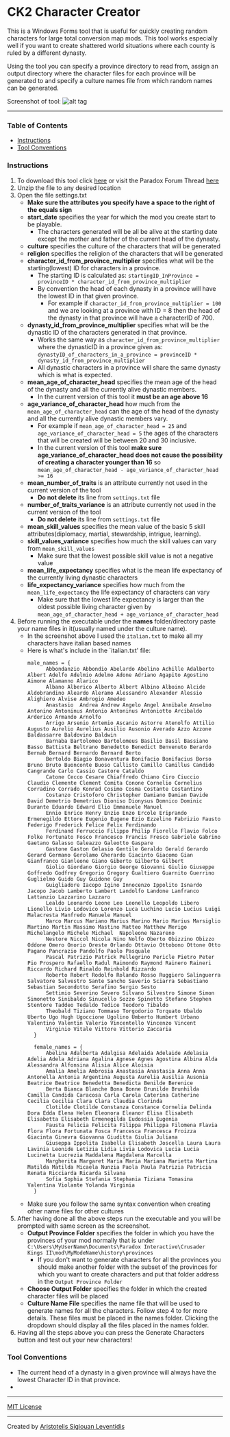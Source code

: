 # CK2 Character Creator

This is a Windows Forms tool that is useful for quickly creating random characters for large total conversion map mods.
This tool works especially well if you want to create shattered world situations where each county is ruled by a different dynasty.

Using the tool you can specify a province directory to read from, assign an output directory where the character files for each
province will be generated to and specify a culture names file from which random names can be generated.

Screenshot of tool:
![alt tag](characterCreatorScreenshot.png)

****

### Table of Contents
* [Instructions](#instructions)
* [Tool Conventions](#tool-conventions)

### Instructions

1. To download this tool click [here]() or visit the Paradox Forum Thread [here]()
2. Unzip the file to any desired location
3. Open the file settings.txt
    * **Make sure the attributes you specify have a space to the right of the equals sign**
    * **start_date** specifies the year for which the mod you create start to be playable.
      *  The characters generated will be all be alive at the starting date except the mother and father of the current head
         of the dynasty.
    * **culture** specifies the culture of the characters that will be generated
    * **religion** specifies the religion of the characters that will be generated
    * **character_id_from_province_multiplier** specifies what will be the starting(lowest) ID for characters in a province.
      * The starting ID is calculated as: `startingID_InProvince = provinceID * character_id_from_province_multiplier`
      * By convention the head of each dynasty in a province will have the lowest ID in that given province.
        * For example if `character_id_from_province_multiplier = 100` and we are looking at a province with ID = 8 then 
          the head of the dynasty in that province will have a characterID of 700.
    * **dynasty_id_from_province_multiplier** specifies what will be the dynastic ID of the characters generated in that province.
      * Works the same way as `character_id_from_province_multiplier` where the dynasticID in a province given as:
        `dynastyID_of_characters_in_a_province = provinceID * dynasty_id_from_province_multiplier`
      * All dynastic characters in a province will share the same dynasty which is what is expected.
    * **mean_age_of_character_head** specifies the mean age of the head of the dynasty and all the currently alive dynastic members.
      * In the current version of this tool it **must be an age above 16**
    * **age_variance_of_character_head** how much from the `mean_age_of_character_head` can the age of the head of the dynasty
        and all the currently alive dynastic members vary.
      * For example if `mean_age_of_character_head = 25` and `age_variance_of_character_head = 5` the ages of the characters 
        that will be created will be between 20 and 30 inclusive.
      * In the current version of this tool **make sure age_variance_of_character_head does not cause the possibility of creating a 
        character younger than 16** so `mean_age_of_character_head - age_variance_of_character_head >= 16`
    * **mean_number_of_traits** is an attribute currently not used in the current version of the tool
      * **Do not delete** its line from `settings.txt` file
    * **number_of_traits_variance** is an attribute currently not used in the current version of the tool
      * **Do not delete** its line from `settings.txt` file
    * **mean_skill_values** specifies the mean value of the basic 5 skill attributes(diplomacy, martial, stewardship, intrigue, learning).
    * **skill_values_variance** specifies how much the skill values can vary from `mean_skill_values`
      * Make sure that the lowest possible skill value is not a negative value
    * **mean_life_expectancy** specifies what is the mean life expectancy of the currently living dynastic characters
    * **life_expectancy_variance** specifies how much from the `mean_life_expectancy` the life expectancy of characters can vary
      * Make sure that the lowest life expectancy is larger than the oldest possible living character given by
        `mean_age_of_character_head + age_variance_of_character_head`
4. Before running the executable under the **names** folder/directory paste your name files in it(usually named under the culture name).
    * In the screenshot above I used the `italian.txt` to make all my characters have italian based names
    * Here is what's include in the `italian.txt' file:
      ```
      male_names = {
		    Abbondanzio Abbondio Abelardo Abelino Achille Adalberto Albert Adelfo Adelmio Adelmo Adone Adriano Agapito Agostino Aimone Alamanno Alarico
		    Albano Alberico Alberto Albert Albino Alboino Alcide Aldobrandino Aleardo Aleramo Alessandro Alexander Alessio Alighiero Alvise Ambrogio Amedeo
		    Anastasio  Andrea Andrew Angelo Angel Annibale Anselmo Antonino Antoninus Antonio Antoninus Antoniotto Arcibaldo Arderico Armando Arnolfo
		    Arrigo Arsenio Artemio Ascanio Astorre Atenolfo Attilio Augusto Aurelio Aurelius Ausilio Ausonio Averado Azzo Azzone Baldassarre Baldovino Baldwin
		    Barnaba Bartolomeo Bartolomeus Basilio Basil Bassiano Basso Battista Beltrano Benedetto Benedict Benvenuto Berardo Bernab Bernard Bernardo Bernard Berto
		    Bertoldo Biagio Bonaventura Bonifacio Bonifacius Borso Bruno Bruto Buonconte Buoso Callisto Camillo Camillus Candido Cangrande Carlo Cassio Castore Cataldo
		    Catone Cecco Cesare Chiaffredo Chiano Ciro Ciuccio Claudio Clemente Clement	Comita Conone Cornelio Cornelius Corradino Corrado Konrad Cosimo Cosma Costante Costantino
		    Costanzo Cristoforo Christopher Damiano Damian Davide David Demetrio Demetrius Dioniso Dionysus Domnico Dominic Durante Eduardo Edward Elio Emmanuele Manuel
		    Ennio Enrico Henry Enzio Enzo Ercole Eriprando Ermenegildo Ettore Eugenio Eugene Ezio Ezzelino Fabrizio Fausto Federigo Frederick Felice Felix Ferdinando
		    Ferdinand Ferruccio Filippo Philip Fiorello Flavio Folco Folke Fortunato Fosco Francesco Francis Fresco Gabriele Gabrino Gaetano Galasso Galeazzo Galeotto Gaspare
		    Gastone Gaston Gelasio Gentile Geraldo Gerald Gerardo Gerard Germano Gerolamo Gherardo Giacinto Giacomo Gian Gianfranco Gianleone Giano Giberto Gilberto Gilbert
		    Giolio Giordano Giorgio George Giovanni Giulio Giuseppe Goffredo Godfrey Gregorio Gregory Gualtiero Guarnito Guerrino Guglielmo Guido Guy Guidone Guy
		    Guigliadore Iacopo Igino Innocenzo Ippolito Isnardo Jacopo Jacob Lamberto Lambert Landolfo Landone Lanfranco Lattanzio Lazzarino Lazzaro
		    Lealdo Leonardo Leone Leo Leonello Leopoldo Libero Lionello Livio Lodovico Lorenzo Luca Luchino Lucio Lucius Luigi Malacresta Manfredo Manuele Manuel
		    Marco Marcus Mariano Marius Marino Mario Marius Marsiglio Martino Martin Massimo Mastino Matteo Matthew Merigo Michelangelo Michele Michael  Napoleone Nazareno
		    Nestore Niccol Nicola Nino Nolfo Oberto Obizzino Obizzo Oddone Omero Onorio Oreste Orlando Ottavio Ottobono Ottone Otto Pagano Pancrazio Pandolfo Paolo Pasquale
		    Pascal Patrizio Patrick Pellegrino Pericle Pietro Peter Pio Prospero Rafaello Radul Raimondo Raymond Rainero Raineri Riccardo Richard Rinaldo Reinhold Rizzardo
		    Roberto Robert Rodolfo Rolando Rosso Ruggiero Salinguerra Salvatore Salvestro Sante Sancho Saverio Sciarra Sebastiano Sebastian Secondotto Serafino Sergio Sesto
		    Settimio Severino Severo Silvano Silvestro Simone Simon Simonetto Sinibaldo Sinucello Sozzo Spinetto Stefano Stephen Stentore Taddeo Tedaldo Tedice Teodoro Tibaldo
		    Theobald Tiziano Tommaso Torgodorio Torquato Ubaldo Uberto Ugo Hugh Ugoccione Ugolino Umberto Humbert Urbano Valentino Valentin Valerio Vincentello Vincenzo Vincent
		    Virginio Vitale Vittore Vittorio Zaccaria
	    }
		
        female_names = {
		    Abelina Adalberta Adalgisa Adelaida Adelaide Adelasia Adelia Adela Adriana Agalina Agnese Agnes Agostina Albina Alda Alessandra Alfonsina Alisia Alice Aloisia
		    Amalia Amelia Ambrosia Anastasia Anastasia Anna Anna Antonella Antonia Argentina Augusta Aurelia Ausilia Ausonia Beatrice Beatrice Benedetta Benedicta Benilde Berenice
		    Berta Bianca Blanche Bona Bonne Brunilde Brunhilda Camilla Candida Caracosa Carla Carola Caterina Catherine Cecilia Cecilia Clara Clara Claudia Clorinda 
		    Clotilde Clotilde Constanza Constance Cornelia Delinda Dora Edda Elena Helen Eleonora Eleanor Elisa Elisabeth Elisabetta Elisabeth Ermenegilda Eudossia Eugenia
		    Fausta Felicia Felicita Filippa Philippa Filomena Flavia Flora Flora Fortunata Fosca Francesca Francesca Froizza Giacinta Ginevra Giovanna Giuditta Giulia Juliana 
		    Giuseppa Ippolita Isabella Elisabeth Joscella Laura Laura Lavinia Leonide Letizia Lidia Livia Lodovica Lucia Lucia Lucinetta Lucrezia Maddalena Magdalena Marcella 
		    Margherita Margaret Maria Maria Mariana Marietta Martina Matilda Matilda Micaela Nunzia Paola Paula Patrizia Patricia Renata Ricciarda Ricarda Silvana
		    Sofia Sophia Stefania Stephania Tiziana Tomasina Valentina Violante Yolanda Virginia
	    }
      ```
    * Make sure you follow the same syntax convention when creating other name files for other cultures
5. After having done all the above steps run the executable and you will be prompted with same screen as the screenshot.
    * **Output Province Folder** specifies the folder in which you have the provinces of your mod normally that is under
      `C:\Users\MyUserName\Documents\Paradox Interactive\Crusader Kings II\mod\MyModeName\history\provinces`
      * If you don't want to generate characters for all the provinces you should make another folder with the subset of the provinces
        for which you want to create characters and put that folder address in the `Output Province Folder`
    * **Choose Output Folder** specifies the folder in which the created character files will be placed
    * **Culture Name File** specifies the name file that will be used to generate names for all the characters. Follow step 4 to
      for more details. These files must be placed in the names folder. Clicking the dropdown should display all the files placed
      in the names folder.
6. Having all the steps above you can press the Generate Characters button and test out your new characters!

### Tool Conventions
* The current head of a dynasty in a given province will always have the lowest Character ID in that province.
* 
****
[MIT License](LICENSE.md)
****
Created by [Aristotelis Sigiouan Leventidis](https://github.com/aristotle333)